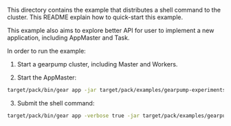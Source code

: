 This directory contains the example that distributes a shell command to the cluster. This README explain how to quick-start this example.

This example also aims to explore better API for user to implement a new application, including AppMaster and Task.

In order to run the example:

  1. Start a gearpump cluster, including Master and Workers.

  2. Start the AppMaster:<br>
  ```bash
  target/pack/bin/gear app -jar target/pack/examples/gearpump-experiments-distributedshell_$VERSION.jar io.gearpump.examples.distributedshell.DistributedShell
  ```

  3. Submit the shell command:<br>
  ```bash
  target/pack/bin/gear app -verbose true -jar target/pack/examples/gearpump-experiments-distributedshell_$VERSION.jar io.gearpump.examples.distributedshell.DistributedShellClient -appid $APPID -command "ls /"
  ```